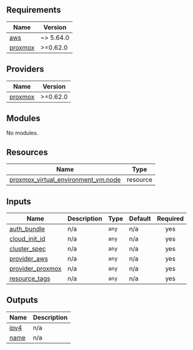 <!-- BEGIN_TF_DOCS -->
## Requirements

| Name | Version |
|------|---------|
| <a name="requirement_aws"></a> [aws](#requirement\_aws) | ~> 5.64.0 |
| <a name="requirement_proxmox"></a> [proxmox](#requirement\_proxmox) | >=0.62.0 |

## Providers

| Name | Version |
|------|---------|
| <a name="provider_proxmox"></a> [proxmox](#provider\_proxmox) | >=0.62.0 |

## Modules

No modules.

## Resources

| Name | Type |
|------|------|
| [proxmox_virtual_environment_vm.node](https://registry.terraform.io/providers/bpg/proxmox/latest/docs/resources/virtual_environment_vm) | resource |

## Inputs

| Name | Description | Type | Default | Required |
|------|-------------|------|---------|:--------:|
| <a name="input_auth_bundle"></a> [auth\_bundle](#input\_auth\_bundle) | n/a | `any` | n/a | yes |
| <a name="input_cloud_init_id"></a> [cloud\_init\_id](#input\_cloud\_init\_id) | n/a | `any` | n/a | yes |
| <a name="input_cluster_spec"></a> [cluster\_spec](#input\_cluster\_spec) | n/a | `any` | n/a | yes |
| <a name="input_provider_aws"></a> [provider\_aws](#input\_provider\_aws) | n/a | `any` | n/a | yes |
| <a name="input_provider_proxmox"></a> [provider\_proxmox](#input\_provider\_proxmox) | n/a | `any` | n/a | yes |
| <a name="input_resource_tags"></a> [resource\_tags](#input\_resource\_tags) | n/a | `any` | n/a | yes |

## Outputs

| Name | Description |
|------|-------------|
| <a name="output_ipv4"></a> [ipv4](#output\_ipv4) | n/a |
| <a name="output_name"></a> [name](#output\_name) | n/a |
<!-- END_TF_DOCS -->